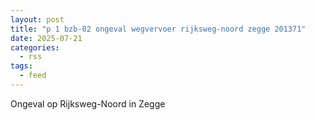 ```yaml
---
layout: post
title: "p 1 bzb-02 ongeval wegvervoer rijksweg-noord zegge 201371"
date: 2025-07-21
categories: 
  - rss
tags: 
  - feed
---
```


Ongeval op Rijksweg-Noord in Zegge

